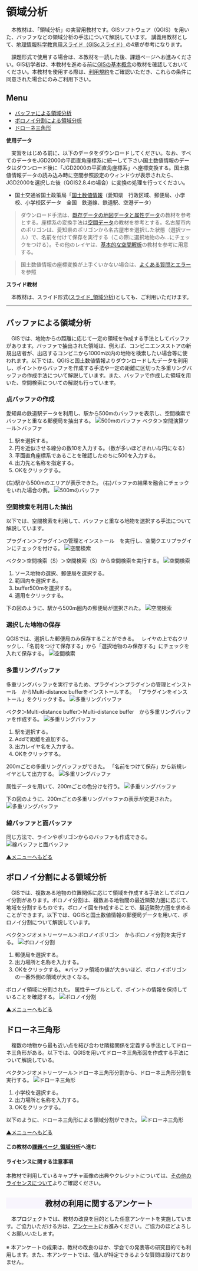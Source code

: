 # 領域分析
　本教材は、「領域分析」の実習用教材です。GISソフトウェア（QGIS）を用いた、バッファなどの領域分析の手法について解説しています。
講義用教材として、[地理情報科学教育用スライド（GIScスライド）]の4章が参考になります。

　課題形式で使用する場合は、本教材を一読した後、課題ページへお進みください。GIS初学者は、本教材を進める前に[GISの基本概念]の教材を確認しておいてください。本教材を使用する際は、[利用規約]をご確認いただき、これらの条件に同意された場合にのみご利用下さい。

[地理情報科学教育用スライド（GIScスライド）]:http://curricula.csis.u-tokyo.ac.jp/slide/4.html

**Menu**
------
* [バッファによる領域分析](#バッファによる領域分析)
* [ボロノイ分割による領域分析](#ボロノイ分割による領域分析)
* [ドローネ三角形](#ドローネ三角形)

**使用データ**

　実習をはじめる前に、以下のデータをダウンロードしてください。なお、すべてのデータをJGD2000の平面直角座標系に統一して下さい国土数値情報のデータはダウンロード後に「JGD2000の平面直角座標系」へ座標変換する。国土数値情報データの読み込み時に空間参照設定のウィンドウが表示されたら、JGD2000を選択した後（QGIS2.8.4の場合）に変換の処理を行ってください。

* 国土交通省国土政策局「[国土数値情報]（愛知県　行政区域、郵便局、小学校、小学校区データ　全国　鉄道線、鉄道駅、空港データ）

>ダウンロード手法は、[既存データの地図データと属性データ]の教材を参考とする。座標系の変換手法は[空間データ]の教材を参考とする。名古屋市内のポリゴンは、愛知県のポリゴンから名古屋市を選択した状態（選択ツール）で、名前を付けて保存を実行する（この際に選択地物のみ...にチェックをつける）。その他のレイヤは、[基本的な空間解析]の教材を参考に用意する。

>国土数値情報の座標変換が上手くいかない場合は、[よくある質問とエラー]を参照


**スライド教材**

　本教材は、スライド形式([スライド_領域分析])としても、ご利用いただけます。

---

## バッファによる領域分析
　GISでは、地物からの距離に応じて一定の領域を作成する手法としてバッファがあります。バッファで抽出された領域は、例えば、コンビニエンスストアの新規出店者が、出店するコンビニから1000m以内の地物を検索したい場合等に使われます。以下では、QGISと国土数値情報よりダウンロードしたデータを利用し、ポイントからバッファを作成する手法や一定の距離に区切った多重リングバッファの作成手法について解説しています。また、バッファで作成した領域を用いた、空間検索についての解説も行っています。

### 点バッファの作成
愛知県の鉄道駅データを利用し、駅から500mのバッファを表示し、空間検索でバッファと重なる郵便局を抽出する。
![500mのバッファ](./pic_qgis2_8/13pic_1.png)
ベクタ＞空間演算ツール＞バッファ
1. 駅を選択する。
2. 円を近似させる線分の数10を入力する。（数が多いほどきれいな円になる）
3. 平面直角座標系であることを確認したのちに500を入力する。
4. 出力先と名称を指定する。
5. OKをクリックする。

(左)駅から500mのエリアが表示できた。
(右)バッファの結果を融合にチェックをいれた場合の例。
![500mのバッファ](./pic_qgis2_8/13pic_2.png)

### 空間検索を利用した抽出
以下では、空間検索を利用して、バッファと重なる地物を選択する手法について解説しています。

プラグイン＞プラグインの管理とインストール　を実行し、空間クエリプラグインにチェックを付ける。
![空間検索](./pic_qgis2_8/13pic_3.png)

ベクタ＞空間検索（S）＞空間検索（S）から空間検索を実行する。
![空間検索](./pic_qgis2_8/13pic_4.png)
1. ソース地物の選択、郵便局を選択する。
2. 範囲内を選択する。
3. buffer500mを選択する。
4. 適用をクリックする。

下の図のように、駅から500m圏内の郵便局が選択された。
![空間検索](./pic_qgis2_8/13pic_5.png)

### 選択した地物の保存
QGISでは、選択した郵便局のみ保存することができる。  
レイヤの上で右クリックし、「名前をつけて保存する」から「選択地物のみ保存する」にチェックを入れて保存する。
![空間検索](./pic_qgis2_8/13pic_6.png)

### 多重リングバッファ
多重リングバッファを実行するため、プラグイン＞プラグインの管理とインストール　からMulti-distance bufferをインストールする。
「プラグインをインストール」をクリックする。
![多重リングバッファ](./pic_qgis2_8/13pic_7.png)

ベクタ＞Multi-distance buffer＞Multi-distance buffer　から多重リングバッファを作成する。
![多重リングバッファ](./pic_qgis2_8/13pic_8.png)
1. 駅を選択する。
2. Addで距離を追加する。
3. 出力レイヤ名を入力する。
4. OKをクリックする。

200mごとの多重リングバッファができた。
「名前をつけて保存」から新規レイヤとして出力する。
![多重リングバッファ](./pic_qgis2_8/13pic_9.png)

属性データを用いて、200mごとの色分けを行う。
![多重リングバッファ](./pic_qgis2_8/13pic_10.png)

下の図のように、200mごとの多重リングバッファの表示が変更された。  
![多重リングバッファ](./pic_qgis2_8/13pic_11.png)

### 線バッファと面バッファ
同じ方法で、ラインやポリゴンからのバッファも作成できる。
![線バッファと面バッファ](./pic_qgis2_8/13pic_12.png)

[▲メニューへもどる]

## ボロノイ分割による領域分析
　GISでは、複数ある地物の位置関係に応じて領域を作成する手法としてボロノイ分割があります。ボロノイ分割は、複数ある地物間の最近隣勢力圏に応じて、地域を分割するものです。ボロノイ図を作成することで、最近隣勢力圏を求めることができます。以下では、QGISと国土数値情報の郵便局データを用いて、ボロノイ分割について解説しています。

ベクタ＞ジオメトリーツール＞ボロノイポリゴン　からボロノイ分割を実行する。
![ボロノイ分割](./pic_qgis2_8/13pic_13.png)
1. 郵便局を選択する。  
2. 出力場所と名称を入力する。
3. OKをクリックする。
※バッファ領域の値が大きいほど、ボロノイポリゴンの一番外側の領域が大きくなる。

ボロノイ領域に分割された。
属性テーブルとして、ポイントの情報を保持していることを確認する。
![ボロノイ分割](./pic_qgis2_8/13pic_14.png)

[▲メニューへもどる]

## ドローネ三角形
　複数の地物から最も近い点を結び合わせ隣接関係を定義する手法としてドローネ三角形がある。以下では、QGISを用いてドローネ三角形図を作成する手法について解説している。

ベクタ＞ジオメトリーツール＞ドローネ三角形分割から、ドローネ三角形分割を実行する。
![ドローネ三角形](./pic_qgis2_8/13pic_16.png)
1. 小学校を選択する。
2. 出力場所と名称を入力する。
3. OKをクリックする。

以下のように、ドローネ三角形による領域分割ができた。
![ドローネ三角形](./pic_qgis2_8/13pic_17.png)

[▲メニューへもどる]

#### この教材の[課題ページ_領域分析]へ進む

#### ライセンスに関する注意事項
本教材で利用しているキャプチャ画像の出典やクレジットについては、[その他のライセンスについて]よりご確認ください。

[▲メニューへもどる]:./13.md#Menu
[利用規約]:../../policy.md
[その他のライセンスについて]:../license.md
[よくある質問とエラー]:../questions/questions.md

[GISの基本概念]:../00/00_qgis2_8.md
[QGISビギナーズマニュアル]:../QGIS/QGIS_qgis2_8.md
[GRASSビギナーズマニュアル]:../GRASS/GRASS_qgis2_8.md
[リモートセンシングとその解析]:../06/06_qgis2_8.md
[既存データの地図データと属性データ]:../07/07_qgis2_8.md
[空間データ]:../08/08_qgis2_8.md
[空間データベース]:../09/09_qgis2_8.md
[空間データの統合・修正]:../10/10_qgis2_8.md
[基本的な空間解析]:../11/11_qgis2_8.md
[ネットワーク分析]:../12/12_qgis2_8.md
[領域分析]:../13/13_qgis2_8.md
[点データの分析]:../14/14_qgis2_8.md
[ラスタデータの分析]:../15/15_qgis2_8.md
[傾向面分析]:../16/16_qgis2_8.md
[空間的自己相関]:../17/17_qgis2_8.md
[空間補間]:../18/18_qgis2_8.md
[空間相関分析]:../19/19_qgis2_8.md
[空間分析におけるスケール]:../20/20_qgis2_8.md
[視覚的伝達]:../21/21_qgis2_8.md
[参加型GISと社会貢献]:../26/26_qgis2_8.md

[地理院地図]:https://maps.gsi.go.jp
[e-Stat]:https://www.e-stat.go.jp/
[国土数値情報]:http://nlftp.mlit.go.jp/ksj/
[基盤地図情報]:http://www.gsi.go.jp/kiban/
[地理院タイル]:http://maps.gsi.go.jp/development/ichiran.html

[スライド_領域分析]:https://github.com/gis-oer/gis-oer/raw/master/materials/archive/previous_contents/13/13_qgis2_8.pptx

[課題ページ_QGISビギナーズマニュアル]:../tasks/t_qgis_entry.md
[課題ページ_GRASSビギナーズマニュアル]:../tasks/t_grass_entry.md
[課題ページ_リモートセンシングとその解析]:../tasks/t_06.md
[課題ページ_既存データの地図データと属性データ]:../tasks/t_07.md
[課題ページ_空間データ]:../tasks/t_08.md
[課題ページ_空間データベース]:../tasks/t_09.md
[課題ページ_空間データの統合・修正]:../tasks/t_10.md
[課題ページ_基本的な空間解析]:../tasks/t_11.md
[課題ページ_ネットワーク分析]:../tasks/t_12.md
[課題ページ_領域分析]:../tasks/t_13.md
[課題ページ_点データの分析]:../tasks/t_14.md
[課題ページ_ラスタデータの分析]:../tasks/t_15.md
[課題ページ_空間補間]:../tasks/t_18.md
[課題ページ_視覚的伝達]:../tasks/t_21.md
[課題ページ_参加型GISと社会貢献]:../tasks/t_26.md
<h2 style="background-color:#F8F5FD;text-align:center;">教材の利用に関するアンケート</h2>　本プロジェクトでは、教材の改良を目的とした任意アンケートを実施しています。ご協力いただける方は、<a href="https://customform.jp/form/input/14328/">アンケート</a>にお進みください。ご協力のほどよろしくお願いいたします。<br><br>※ 本アンケートの成果は、教材の改良のほか、学会での発表等の研究目的でも利用します。また、本アンケートでは、個人が特定できるような質問は設けておりません。
